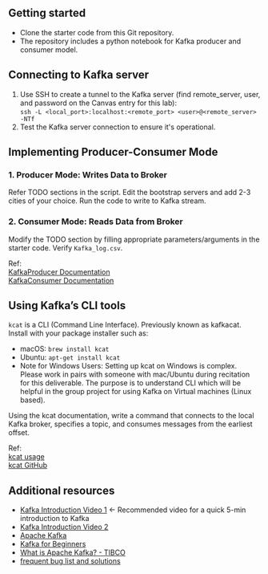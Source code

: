 
## Getting started
- Clone the starter code from this Git repository.
- The repository includes a python notebook for Kafka producer and consumer model.

## Connecting to Kafka server
1. Use SSH to create a tunnel to the Kafka server (find remote_server, user, and password on the Canvas entry for this lab):  
   `ssh -L <local_port>:localhost:<remote_port> <user>@<remote_server> -NTf`
2. Test the Kafka server connection to ensure it's operational.

## Implementing Producer-Consumer Mode
### 1. Producer Mode: Writes Data to Broker
Refer TODO sections in the script. Edit the bootstrap servers and add 2-3 cities of your choice. Run the code to write to Kafka stream.

### 2. Consumer Mode: Reads Data from Broker
Modify the TODO section by filling appropriate parameters/arguments in the starter code. Verify `Kafka_log.csv`.  

Ref:  
[KafkaProducer Documentation](https://kafka-python.readthedocs.io/en/master/apidoc/KafkaProducer.html)  
[KafkaConsumer Documentation](https://kafka-python.readthedocs.io/en/master/apidoc/KafkaConsumer.html)

## Using Kafka’s CLI tools
`kcat` is a CLI (Command Line Interface). Previously known as kafkacat.  
Install with your package installer such as:
- macOS: `brew install kcat`
- Ubuntu: `apt-get install kcat`
- Note for Windows Users: Setting up kcat on Windows is complex. Please work in pairs with someone with mac/Ubuntu during recitation for this deliverable. The purpose is to understand CLI which will be helpful in the group project for using Kafka on Virtual machines (Linux based).

Using the kcat documentation, write a command that connects to the local Kafka broker, specifies a topic, and consumes messages from the earliest offset. 

Ref:\
  [kcat usage](https://docs.confluent.io/platform/current/app-development/kafkacat-usage.html)  
  [kcat GitHub](https://github.com/edenhill/kcat)   

## Additional resources
- [Kafka Introduction Video 1](https://www.youtube.com/watch?v=PzPXRmVHMxI) <- Recommended video for a quick 5-min introduction to Kafka
- [Kafka Introduction Video 2](https://www.youtube.com/watch?v=JalUUBKdcA0)
- [Apache Kafka](https://kafka.apache.org/)
- [Kafka for Beginners](https://www.cloudkarafka.com/blog/2016-11-30-part1-kafka-for-beginners-what-is-apache-kafka.html)
- [What is Apache Kafka? - TIBCO](https://www.tibco.com/reference-center/what-is-apache-kafka)
- [frequent bug list and solutions](./bug_list.md)


